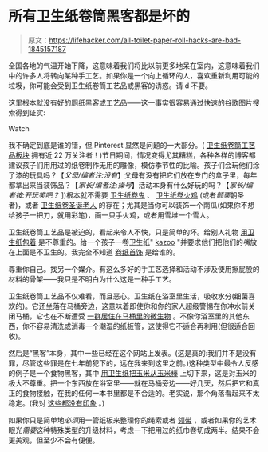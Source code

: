 # 所有卫生纸卷筒黑客都是坏的

> 原文：<https://lifehacker.com/all-toilet-paper-roll-hacks-are-bad-1845157187>

全国各地的气温开始下降，这意味着我们将比以前更多地呆在室内，这意味着我们中的许多人将转向某种手工艺。如果你是一个向上循环的人，喜欢重新利用可能的垃圾，你可能会受到卫生纸卷筒工艺品或黑客的诱惑。请 d 不要。

这里根本就没有好的厕纸黑客或工艺品——这一事实很容易通过快速的谷歌图片搜索得到证实:

Watch

我不确定到底是谁的错，但 Pinterest 显然是问题的一大部分。( [卫生纸卷筒工艺品板块](https://www.pinterest.com/favecrafts/toilet-paper-roll-crafts) 拥有近 22 万关注者！)节日期间，情况变得尤其糟糕，各种各样的博客都建议孩子们用用过的纸卷制作无用的雕像，模仿季节性的比喻。孩子们会玩他们涂了漆的玩具吗？【*父母/编者注:没有*】父母有没有把它们放在专门的盒子里，每年都拿出来当装饰品？【*家长/编者注:操号*】活动本身有什么好玩的吗？【*家长/编者按:开玩笑吧？* ])根本就不需要 [卫生纸卷鬼](https://www.thebestideasforkids.com/halloween-toilet-paper-roll-crafts) 、 [卫生纸卷火鸡](https://www.craftymorning.com/list-of-thanksgiving-toilet-paper-roll) (或者*颤栗*朝圣者)，或者 [卫生纸卷圣诞老人](https://www.thebestideasforkids.com/christmas-toilet-paper-roll-crafts) 的存在；尤其是当你可以装饰一个南瓜(如果你不想给孩子一把刀，就用彩笔)，画一只手火鸡，或者用雪堆一个雪人。

卫生纸卷筒工艺品是被迫的，看起来令人不快，只是简单的坏。给别人礼物 [用卫生纸包着](http://www.ourthriftyideas.com/2012/11/DIY-Gift-Wrapping.html) 是不尊重的。给一个孩子一卷卫生纸" [kazoo](https://www.todaysparent.com/family/crafts/how-to-make-a-kazoo-out-of-a-toilet-paper-roll) "并要求他们把他们的*嘴*放在上面是不卫生的。我完全不知道 [卷纸首饰](https://www.allfreepapercrafts.com/Recycled-Paper-Crafts/Easy-Recycled-Necklace?utm_content=bufferd2e29&utm_medium=social&utm_source=pinterest.com&utm_campaign=buffer) 是给谁的。

尊重你自己。找另一个媒介。有这么多好的手工艺选择和活动不涉及使用擦屁股的材料的骨架——我只是不明白为什么这是一种手工艺。

卫生纸卷筒工艺品不仅难看，而且恶心。卫生纸在浴室里生活，吸收水分(细菌喜欢的)。它还坐落在马桶旁边，这意味着即使你和你的家人超级警惕在你冲水前关闭马桶，它也在不断遭受 [一群居住在马桶里的微生物](https://lifehacker.com/all-that-gross-bacteria-on-your-toothbrush-and-pillowca-30773507) 。不像你浴室里的其他东西，你不容易清洗或消毒一个潮湿的纸板管，这使得它不适合再利用(但很适合回收)。

然后是“黑客”本身，其中一些已经在这个网站上发表。(这是真的:我们并不是没有罪，尽管这些罪是在七年前犯下的，远在我来到这里之前。)这种类型中最令人反感的例子是一个食物黑客，其中 [用卫生纸把玉米从玉米棒](https://lifehacker.com/quickly-slice-corn-off-the-cob-with-a-toilet-paper-tube-1711969859) 上切下来，这是对玉米的极大不尊重。把一个东西放在浴室里——就在马桶旁边——好几天，然后把它和真正的食物接触，在我的任何一本书里都是不合适的。老实说，那个角落看起来不太稳定。(我对 [这些都没有印象](https://lifehacker.com/macgyver-challenge-winner-organize-your-small-stuff-wi-5959869) 。)

如果你只是简单地*必须*用一管纸板来整理你的绳索或者 [领带](https://lifehacker.com/use-a-toilet-paper-roll-and-a-sandwich-bag-to-protect-y-5879859) ，或者如果你的艺术眼光*需要*这种特殊类型的升级材料，考虑一下把用过的纸巾卷切成两半。结果不会更美观，但至少不会有便便。
